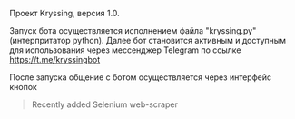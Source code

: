 Проект Kryssing, версия 1.0.

Запуск бота осуществляется исполнением файла "kryssing.py" (интерпритатор python).
Далее бот становится активным и доступным для использования через мессенджер Telegram по ссылке https://t.me/kryssingbot

После запуска общение с ботом осуществляется через интерфейс кнопок

> Recently added Selenium web-scraper
